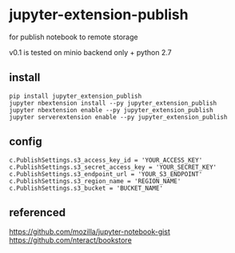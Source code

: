 # jupyter-extension-publish

for publish notebook to remote storage

v0.1 is tested on minio backend only + python 2.7

## install
```
pip install jupyter_extension_publish
jupyter nbextension install --py jupyter_extension_publish
jupyter nbextension enable --py jupyter_extension_publish
jupyter serverextension enable --py jupyter_extension_publish
```

## config
```
c.PublishSettings.s3_access_key_id = 'YOUR_ACCESS_KEY'
c.PublishSettings.s3_secret_access_key = 'YOUR_SECRET_KEY'
c.PublishSettings.s3_endpoint_url = 'YOUR_S3_ENDPOINT'
c.PublishSettings.s3_region_name = 'REGION_NAME'
c.PublishSettings.s3_bucket = 'BUCKET_NAME'
```

## referenced
https://github.com/mozilla/jupyter-notebook-gist
https://github.com/nteract/bookstore
